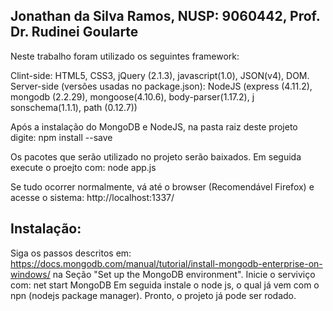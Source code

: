 ﻿Jonathan da Silva Ramos, NUSP: 9060442, Prof. Dr. Rudinei Goularte
-----------------------------------------------------------------------------------------------------------

Neste trabalho foram utilizado os seguintes framework:

Clint-side:
    HTML5, CSS3, jQuery (2.1.3), javascript(1.0), JSON(v4), DOM.
Server-side (versões usadas no package.json):
    NodeJS 
    (express (4.11.2), 
    mongodb (2.2.29), 
    mongoose(4.10.6), 
    body-parser(1.17.2), j
    sonschema(1.1.1), 
    path (0.12.7))

Após a instalação do MongoDB e NodeJS, na pasta raiz deste projeto digite:
npm install --save

Os pacotes que serão utilizado no projeto serão baixados.
Em seguida execute o proejto com:
node app.js

Se tudo ocorrer normalmente, vá até o browser (Recomendável Firefox) e acesse o sistema:
http://localhost:1337/

Instalação:
-----------------------------------------------------------------------------------------------------------
Siga os passos descritos em: https://docs.mongodb.com/manual/tutorial/install-mongodb-enterprise-on-windows/
na Seção "Set up the MongoDB environment".
Inicie o serviviço com: net start MongoDB
Em seguida instale o node js, o qual já vem com o npn (nodejs package manager).
Pronto, o projeto já pode ser rodado.
